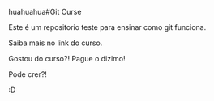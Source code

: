 huahuahua#Git Curse

Este é um repositorio teste para ensinar como git funciona.

Saiba mais no link do curso.

Gostou do curso?! Pague o dizimo!

Pode crer?!

:D